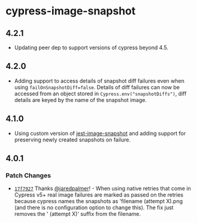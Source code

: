 # cypress-image-snapshot

## 4.2.1

- Updating peer dep to support versions of cypress beyond 4.5.

## 4.2.0

- Adding support to access details of snapshot diff failures even when using `failOnSnapshotDiff=false`. Details of diff failures can now be accessed from an object stored in `Cypress.env("snapshotDiffs")`, diff details are keyed by the name of the snapshot image.

## 4.1.0

- Using custom version of [jest-image-snapshot](https://github.com/thecapdan/jest-image-snapshot) and adding support for preserving newly created snapshots on failure.

## 4.0.1

### Patch Changes

- [`17f7927`](https://github.com/jaredpalmer/cypress-image-snapshot/commit/17f7927384bfdbd6cbb65d344c8337d32926b691) Thanks [@jaredpalmer](https://github.com/jaredpalmer)! - When using native retries that come in Cypress v5+ real image failures are marked as passed on the retries because cypress names the snapshots as 'filename (attempt X).png (and there is no configuration option to change this). The fix just removes the ' (attempt X)' suffix from the filename.
